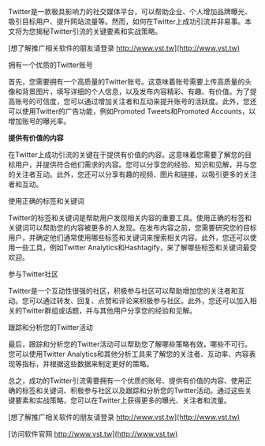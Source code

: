 Twitter是一款极具影响力的社交媒体平台，可以帮助企业、个人增加品牌曝光、吸引目标用户、提升网站流量等。然而，如何在Twitter上成功引流并非易事。本文将为您揭秘Twitter引流的关键要素和实战策略。

[想了解推广相关软件的朋友请登录 http://www.vst.tw](http://www.vst.tw)

拥有一个优质的Twitter账号

首先，您需要拥有一个高质量的Twitter账号。这意味着账号需要上传高质量的头像和背景图片，填写详细的个人信息，以及发布内容精彩、有趣、有价值。为了提高账号的可信度，您可以通过增加关注者和互动来提升账号的活跃度。此外，您还可以使用Twitter的广告功能，例如Promoted Tweets和Promoted Accounts，以增加账号的曝光率。

**提供有价值的内容**

在Twitter上成功引流的关键在于提供有价值的内容。这意味着您需要了解您的目标用户，并提供符合他们需求的内容。您可以分享您的经验、知识和见解，并与您的关注者互动。此外，您还可以分享有趣的视频、图片和链接，以吸引更多的关注者和互动。

使用正确的标签和关键词

Twitter的标签和关键词是帮助用户发现相关内容的重要工具。使用正确的标签和关键词可以帮助您的内容被更多的人发现。在发布内容之前，您需要研究您的目标用户，并确定他们通常使用哪些标签和关键词来搜索相关内容。此外，您还可以使用一些工具，例如Twitter Analytics和Hashtagify，来了解哪些标签和关键词最受欢迎。

参与Twitter社区

Twitter是一个互动性很强的社区，积极参与社区可以帮助增加您的关注者和互动。您可以通过转发、回复、点赞和评论来积极参与社区。此外，您还可以加入相关的Twitter群组或话题，并与其他用户分享您的经验和见解。

跟踪和分析您的Twitter活动

最后，跟踪和分析您的Twitter活动可以帮助您了解哪些策略有效，哪些不可行。您可以使用Twitter Analytics和其他分析工具来了解您的关注者、互动率、内容表现等指标，并根据这些数据来制定更好的策略。

总之，成功的Twitter引流需要拥有一个优质的账号、提供有价值的内容、使用正确的标签和关键词、积极参与社区以及跟踪和分析您的Twitter活动。通过这些关键要素和实战策略，您可以在Twitter上获得更多的曝光、关注者和流量。

[想了解推广相关软件的朋友请登录 http://www.vst.tw](http://www.vst.tw)


[访问软件官网 http://www.vst.tw](http://www.vst.tw)
